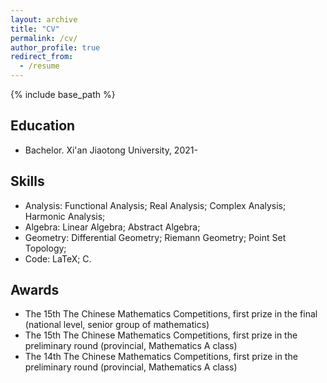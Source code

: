 ```yaml
---
layout: archive
title: "CV"
permalink: /cv/
author_profile: true
redirect_from:
  - /resume
---
```


{% include base_path %}

## Education

* Bachelor. Xi'an Jiaotong University, 2021-

## Skills

* Analysis: Functional Analysis; Real Analysis; Complex Analysis; Harmonic Analysis;
* Algebra: Linear Algebra; Abstract Algebra;
* Geometry: Differential Geometry; Riemann Geometry; Point Set Topology;
* Code: LaTeX; C.

## Awards


* The 15th The Chinese Mathematics Competitions, first prize in the final (national level, senior group of mathematics) 
* The 15th The Chinese Mathematics Competitions, first prize in the preliminary round (provincial, Mathematics A class)
* The 14th The Chinese Mathematics Competitions, first prize in the preliminary round (provincial, Mathematics A class)
